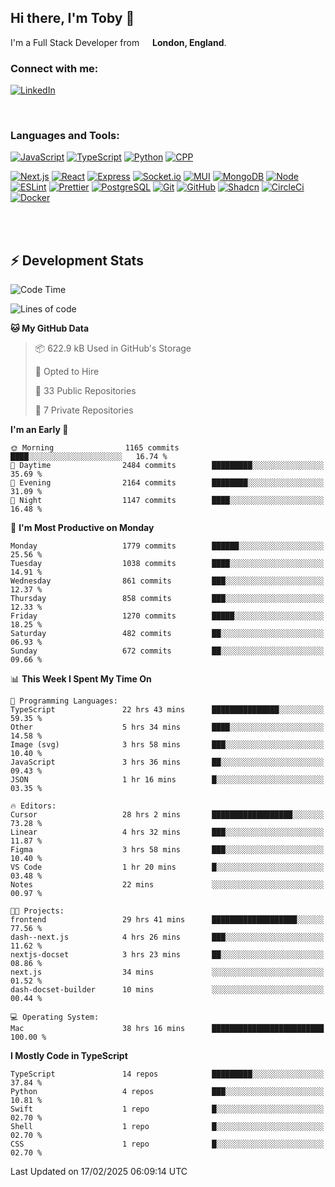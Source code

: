 ## Hi there, I'm Toby 👋

I'm a Full Stack Developer from <img src="https://cdn-icons-png.flaticon.com/512/197/197374.png" width="13" /> **London, England**.

### Connect with me:

[![LinkedIn][linkedin-shield]][linkedin-url]

<br />

### Languages and Tools:

[![JavaScript][JavaScript]][JavaScript-url] [![TypeScript][TypeScript]][TypeScript-url] [![Python][Python]][Python-url] [![CPP][CPP]][CPP-url]

[![Next.js][Next.js]][Next-url] [![React][React.js]][React-url] [![Express][Express.js]][Express-url] [![Socket.io][SocketIo]][SocketIo-url] [![MUI][MUI]][MUI-url] [![MongoDB][MongoDB]][Mongo-url] [![Node][Node.js]][Node-url] [![ESLint][ESLint]][ESLint-url] [![Prettier][Prettier]][Prettier-url] [![PostgreSQL][PostgreSQL]][PostgreSQL-url] [![Git][Git]][Git-url] [![GitHub][GitHub]][GitHub-url] [![Shadcn][Shadcn]][Shadcn-url] [![CircleCi][CircleCi]][CircleCi-url] [![Docker][Docker]][Docker-url]

<br />
<br />

## :zap: Development Stats

<!--START_SECTION:waka-->
![Code Time](http://img.shields.io/badge/Code%20Time-1%2C182%20hrs%2034%20mins-blue)

![Lines of code](https://img.shields.io/badge/From%20Hello%20World%20I%27ve%20Written-3.2%20million%20lines%20of%20code-blue)

**🐱 My GitHub Data** 

> 📦 622.9 kB Used in GitHub's Storage 
 > 
> 💼 Opted to Hire
 > 
> 📜 33 Public Repositories 
 > 
> 🔑 7 Private Repositories 
 > 
**I'm an Early 🐤** 

```text
🌞 Morning                1165 commits        ████░░░░░░░░░░░░░░░░░░░░░   16.74 % 
🌆 Daytime                2484 commits        █████████░░░░░░░░░░░░░░░░   35.69 % 
🌃 Evening                2164 commits        ████████░░░░░░░░░░░░░░░░░   31.09 % 
🌙 Night                  1147 commits        ████░░░░░░░░░░░░░░░░░░░░░   16.48 % 
```
📅 **I'm Most Productive on Monday** 

```text
Monday                   1779 commits        ██████░░░░░░░░░░░░░░░░░░░   25.56 % 
Tuesday                  1038 commits        ████░░░░░░░░░░░░░░░░░░░░░   14.91 % 
Wednesday                861 commits         ███░░░░░░░░░░░░░░░░░░░░░░   12.37 % 
Thursday                 858 commits         ███░░░░░░░░░░░░░░░░░░░░░░   12.33 % 
Friday                   1270 commits        █████░░░░░░░░░░░░░░░░░░░░   18.25 % 
Saturday                 482 commits         ██░░░░░░░░░░░░░░░░░░░░░░░   06.93 % 
Sunday                   672 commits         ██░░░░░░░░░░░░░░░░░░░░░░░   09.66 % 
```


📊 **This Week I Spent My Time On** 

```text
💬 Programming Languages: 
TypeScript               22 hrs 43 mins      ███████████████░░░░░░░░░░   59.35 % 
Other                    5 hrs 34 mins       ████░░░░░░░░░░░░░░░░░░░░░   14.58 % 
Image (svg)              3 hrs 58 mins       ███░░░░░░░░░░░░░░░░░░░░░░   10.40 % 
JavaScript               3 hrs 36 mins       ██░░░░░░░░░░░░░░░░░░░░░░░   09.43 % 
JSON                     1 hr 16 mins        █░░░░░░░░░░░░░░░░░░░░░░░░   03.35 % 

🔥 Editors: 
Cursor                   28 hrs 2 mins       ██████████████████░░░░░░░   73.28 % 
Linear                   4 hrs 32 mins       ███░░░░░░░░░░░░░░░░░░░░░░   11.87 % 
Figma                    3 hrs 58 mins       ███░░░░░░░░░░░░░░░░░░░░░░   10.40 % 
VS Code                  1 hr 20 mins        █░░░░░░░░░░░░░░░░░░░░░░░░   03.48 % 
Notes                    22 mins             ░░░░░░░░░░░░░░░░░░░░░░░░░   00.97 % 

🐱‍💻 Projects: 
frontend                 29 hrs 41 mins      ███████████████████░░░░░░   77.56 % 
dash--next.js            4 hrs 26 mins       ███░░░░░░░░░░░░░░░░░░░░░░   11.62 % 
nextjs-docset            3 hrs 23 mins       ██░░░░░░░░░░░░░░░░░░░░░░░   08.86 % 
next.js                  34 mins             ░░░░░░░░░░░░░░░░░░░░░░░░░   01.52 % 
dash-docset-builder      10 mins             ░░░░░░░░░░░░░░░░░░░░░░░░░   00.44 % 

💻 Operating System: 
Mac                      38 hrs 16 mins      █████████████████████████   100.00 % 
```

**I Mostly Code in TypeScript** 

```text
TypeScript               14 repos            █████████░░░░░░░░░░░░░░░░   37.84 % 
Python                   4 repos             ███░░░░░░░░░░░░░░░░░░░░░░   10.81 % 
Swift                    1 repo              █░░░░░░░░░░░░░░░░░░░░░░░░   02.70 % 
Shell                    1 repo              █░░░░░░░░░░░░░░░░░░░░░░░░   02.70 % 
CSS                      1 repo              █░░░░░░░░░░░░░░░░░░░░░░░░   02.70 % 
```




 Last Updated on 17/02/2025 06:09:14 UTC
<!--END_SECTION:waka-->


<!-- MARKDOWN LINKS & IMAGES -->
<!-- https://www.markdownguide.org/basic-syntax/#reference-style-links -->

[CPP-url]: https://cplusplus.com/
[CPP]: https://img.shields.io/badge/-C++-blue?style=for-the-badge&logo=cplusplus
[JavaScript-url]: https://developer.mozilla.org/en-US/docs/Web/JavaScript
[JavaScript]: https://shields.io/badge/JavaScript-F7DF1E?logo=JavaScript&logoColor=000&style=for-the-badge
[TypeScript-url]: https://www.typescriptlang.org/
[TypeScript]: https://shields.io/badge/TypeScript-3178C6?logo=TypeScript&logoColor=FFF&style=for-the-badge
[Python-url]: https://www.python.org/
[Python]: https://img.shields.io/badge/python-3670A0?style=for-the-badge&logo=python&logoColor=ffdd54
[linkedin-shield]: https://img.shields.io/badge/LinkedIn-0077B5?style=for-the-badge&logo=linkedin&logoColor=white
[linkedin-url]: https://linkedin.com/in/toby-dixon-smith/
[Next.js]: https://img.shields.io/badge/next.js-000000?style=for-the-badge&logo=nextdotjs&logoColor=white
[Next-url]: https://nextjs.org/
[React.js]: https://img.shields.io/badge/React-20232A?style=for-the-badge&logo=react&logoColor=61DAFB
[React-url]: https://reactjs.org/
[Express.js]: https://img.shields.io/badge/Express.js-404D59?style=for-the-badge&logo=express
[Express-url]: https://expressjs.com/
[Node.js]: https://img.shields.io/badge/Node.js-43853D?style=for-the-badge&logo=node.js&logoColor=white
[Node-url]: https://nodejs.org/
[MongoDB]: https://img.shields.io/badge/MongoDB-4EA94B?style=for-the-badge&logo=mongodb&logoColor=white
[Mongo-url]: https://www.mongodb.com/
[ESLint]: https://img.shields.io/badge/eslint-3A33D1?style=for-the-badge&logo=eslint&logoColor=white
[ESLint-url]: https://eslint.org/
[Prettier]: https://img.shields.io/badge/prettier-1A2C34?style=for-the-badge&logo=prettier&logoColor=F7BA3E
[Prettier-url]: https://prettier.io/
[SocketIo-url]: https://socket.io/
[SocketIo]: https://img.shields.io/badge/Socket.io-010101?style=for-the-badge&logo=socket.io&badgeColor=010101
[MUI-url]: https://mui.com/
[MUI]: https://img.shields.io/badge/MUI-%230081CB.svg?style=for-the-badge&logo=mui&logoColor=white
[PostgreSQL-url]: https://www.postgresql.org/
[PostgreSQL]: https://img.shields.io/badge/postgresql-4169e1?style=for-the-badge&logo=postgresql&logoColor=white
[Git-url]: https://git-scm.com/
[Git]: https://img.shields.io/badge/GIT-E44C30?style=for-the-badge&logo=git&logoColor=white
[GitHub-url]: https://github.com/
[GitHub]: https://img.shields.io/badge/GitHub-100000?style=for-the-badge&logo=github&logoColor=white
[Shadcn-url]: https://ui.shadcn.com/
[Shadcn]: https://img.shields.io/badge/shadcn%2Fui-000?logo=shadcnui&logoColor=fff&style=for-the-badge
[CircleCi-url]: https://ui.shadcn.com/
[CircleCi]: https://img.shields.io/badge/circleci-343434?logo=circleci&logoColor=fff&style=for-the-badge
[Docker-url]: https://ui.shadcn.com/
[Docker]: https://img.shields.io/badge/docker-2496ED?logo=docker&logoColor=fff&style=for-the-badge
